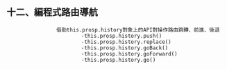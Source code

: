 ## 十二、編程式路由導航

    				借助this.prosp.history對象上的API對操作路由跳轉、前進、後退
    						-this.prosp.history.push()
    						-this.prosp.history.replace()
    						-this.prosp.history.goBack()
    						-this.prosp.history.goForward()
    						-this.prosp.history.go()
